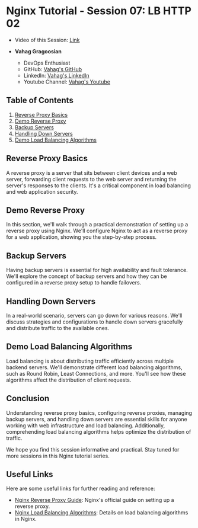 # Nginx Tutorial - Session 07: LB HTTP 02
- Video of this Session: [Link](https://www.youtube.com/watch?v=p_Nx-3djruM&list=PL63NzugBawGe1nUhAveIBfYHtbiXvKKEb&index=7) 



- **Vahag Gragoosian**
  - DevOps Enthusiast
  - GitHub: [Vahag's GitHub](https://github.com/Vahaggn)
  - LinkedIn: [Vahag's LinkedIn](https://www.linkedin.com/in/vahag-gragosian/)
  - Youtube Channel: [Vahag's Youtube](https://www.youtube.com/@vahaggn) 

## Table of Contents

1. [Reverse Proxy Basics](#reverse-proxy-basics)
2. [Demo Reverse Proxy](#demo-reverse-proxy)
3. [Backup Servers](#backup-servers)
4. [Handling Down Servers](#handling-down-servers)
5. [Demo Load Balancing Algorithms](#demo-load-balancing-algorithms)

## Reverse Proxy Basics

A reverse proxy is a server that sits between client devices and a web server, forwarding client requests to the web server and returning the server's responses to the clients. It's a critical component in load balancing and web application security.

## Demo Reverse Proxy

In this section, we'll walk through a practical demonstration of setting up a reverse proxy using Nginx. We'll configure Nginx to act as a reverse proxy for a web application, showing you the step-by-step process.

## Backup Servers

Having backup servers is essential for high availability and fault tolerance. We'll explore the concept of backup servers and how they can be configured in a reverse proxy setup to handle failovers.

## Handling Down Servers

In a real-world scenario, servers can go down for various reasons. We'll discuss strategies and configurations to handle down servers gracefully and distribute traffic to the available ones.

## Demo Load Balancing Algorithms

Load balancing is about distributing traffic efficiently across multiple backend servers. We'll demonstrate different load balancing algorithms, such as Round Robin, Least Connections, and more. You'll see how these algorithms affect the distribution of client requests.

## Conclusion

Understanding reverse proxy basics, configuring reverse proxies, managing backup servers, and handling down servers are essential skills for anyone working with web infrastructure and load balancing. Additionally, comprehending load balancing algorithms helps optimize the distribution of traffic.

We hope you find this session informative and practical. Stay tuned for more sessions in this Nginx tutorial series.

## Useful Links

Here are some useful links for further reading and reference:

- [Nginx Reverse Proxy Guide](https://docs.nginx.com/nginx/admin-guide/web-server/reverse-proxy/): Nginx's official guide on setting up a reverse proxy.
- [Nginx Load Balancing Algorithms](https://docs.nginx.com/nginx/admin-guide/load-balancer/http-load-balancer/): Details on load balancing algorithms in Nginx.
